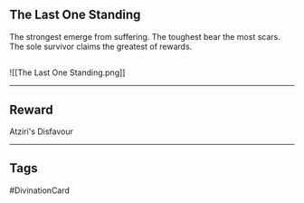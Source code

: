 ## The Last One Standing
The strongest emerge from suffering. The toughest bear the most scars. The sole survivor claims the greatest of rewards.
## 
![[The Last One Standing.png]]

---
## Reward
Atziri's Disfavour

---
## Tags
#DivinationCard